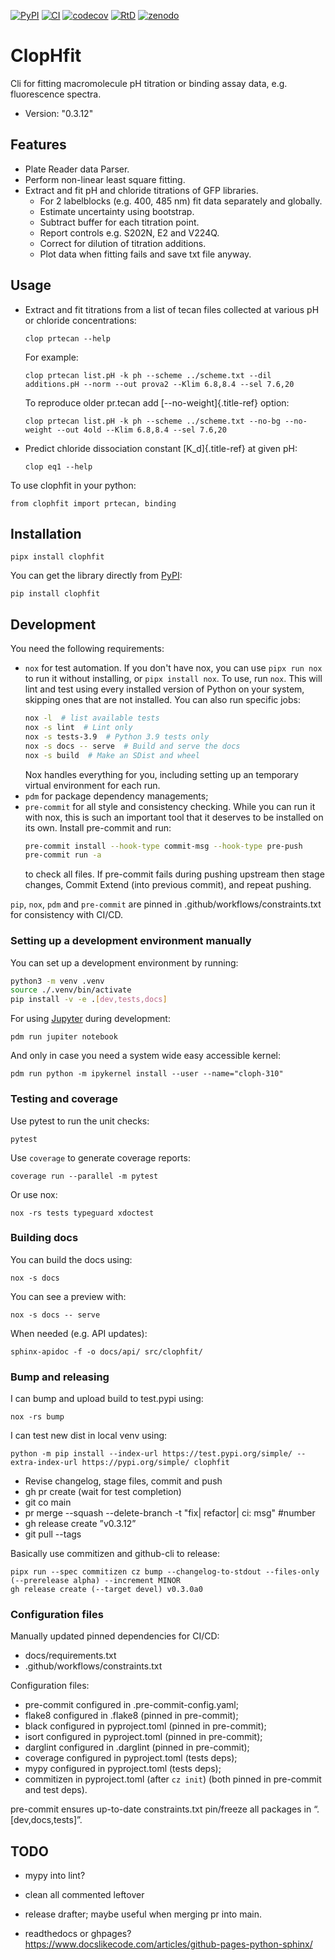 [![PyPI](https://img.shields.io/pypi/v/ClopHfit.svg)](https://pypi.org/project/ClopHfit/)
[![CI](https://github.com/darosio/ClopHfit/actions/workflows/ci.yml/badge.svg)](https://github.com/darosio/ClopHfit/actions/workflows/tests.yml)
[![codecov](https://codecov.io/gh/darosio/ClopHfit/branch/main/graph/badge.svg?token=OU6F9VFUQ6)](https://codecov.io/gh/darosio/ClopHfit)
[![RtD](https://readthedocs.org/projects/clophfit/badge/)](https://clophfit.readthedocs.io/)
[![zenodo](https://zenodo.org/badge/DOI/10.5281/zenodo.6354112.svg)](https://doi.org/10.5281/zenodo.6354112)

# ClopHfit

Cli for fitting macromolecule pH titration or binding assay data, e.g.
fluorescence spectra.

- Version: "0.3.12"

## Features

- Plate Reader data Parser.
- Perform non-linear least square fitting.
- Extract and fit pH and chloride titrations of GFP libraries.
  - For 2 labelblocks (e.g. 400, 485 nm) fit data separately and globally.
  - Estimate uncertainty using bootstrap.
  - Subtract buffer for each titration point.
  - Report controls e.g. S202N, E2 and V224Q.
  - Correct for dilution of titration additions.
  - Plot data when fitting fails and save txt file anyway.

## Usage

- Extract and fit titrations from a list of tecan files collected at various pH
  or chloride concentrations:

      clop prtecan --help

  For example:

      clop prtecan list.pH -k ph --scheme ../scheme.txt --dil additions.pH --norm --out prova2 --Klim 6.8,8.4 --sel 7.6,20

  To reproduce older pr.tecan add [\--no-weight]{.title-ref} option:

      clop prtecan list.pH -k ph --scheme ../scheme.txt --no-bg --no-weight --out 4old --Klim 6.8,8.4 --sel 7.6,20

- Predict chloride dissociation constant [K_d]{.title-ref} at given pH:

      clop eq1 --help

To use clophfit in your python:

    from clophfit import prtecan, binding

## Installation

    pipx install clophfit

You can get the library directly from
[PyPI](https://pypi.org/project/ClopHfit/):

    pip install clophfit

## Development

You need the following requirements:

- `nox` for test automation. If you don't have nox, you can use `pipx run nox`
  to run it without installing, or `pipx install nox`. To use, run `nox`. This
  will lint and test using every installed version of Python on your system,
  skipping ones that are not installed. You can also run specific jobs:
  ```bash
  nox -l  # list available tests
  nox -s lint  # Lint only
  nox -s tests-3.9  # Python 3.9 tests only
  nox -s docs -- serve  # Build and serve the docs
  nox -s build  # Make an SDist and wheel
  ```
  Nox handles everything for you, including setting up an temporary virtual
  environment for each run.
- `pdm` for package dependency managements;
- `pre-commit` for all style and consistency checking. While you can run it with
  nox, this is such an important tool that it deserves to be installed on its
  own. Install pre-commit and run:
  ```bash
  pre-commit install --hook-type commit-msg --hook-type pre-push
  pre-commit run -a
  ```
  to check all files. If pre-commit fails during pushing upstream then stage
  changes, Commit Extend (into previous commit), and repeat pushing.

`pip`, `nox`, `pdm` and `pre-commit` are pinned in
.github/workflows/constraints.txt for consistency with CI/CD.

### Setting up a development environment manually

You can set up a development environment by running:

```bash
python3 -m venv .venv
source ./.venv/bin/activate
pip install -v -e .[dev,tests,docs]
```

For using [Jupyter](https://jupyter.org/) during development:

    pdm run jupiter notebook

And only in case you need a system wide easy accessible kernel:

    pdm run python -m ipykernel install --user --name="cloph-310"

### Testing and coverage

Use pytest to run the unit checks:

    pytest

Use `coverage` to generate coverage reports:

    coverage run --parallel -m pytest

Or use nox:

    nox -rs tests typeguard xdoctest

### Building docs

You can build the docs using:

    nox -s docs

You can see a preview with:

    nox -s docs -- serve

When needed (e.g. API updates):

    sphinx-apidoc -f -o docs/api/ src/clophfit/

### Bump and releasing

I can bump and upload build to test.pypi using:

    nox -rs bump

I can test new dist in local venv using:

    python -m pip install --index-url https://test.pypi.org/simple/ --extra-index-url https://pypi.org/simple/ clophfit

- Revise changelog, stage files, commit and push
- gh pr create (wait for test completion)
- git co main
- pr merge --squash --delete-branch -t "fix| refactor| ci: msg" #number
- gh release create ”v0.3.12”
- git pull --tags

Basically use commitizen and github-cli to release:

    pipx run --spec commitizen cz bump --changelog-to-stdout --files-only (--prerelease alpha) --increment MINOR
    gh release create (--target devel) v0.3.0a0

### Configuration files

Manually updated pinned dependencies for CI/CD:

- docs/requirements.txt
- .github/workflows/constraints.txt

Configuration files:

- pre-commit configured in .pre-commit-config.yaml;
- flake8 configured in .flake8 (pinned in pre-commit);
- black configured in pyproject.toml (pinned in pre-commit);
- isort configured in pyproject.toml (pinned in pre-commit);
- darglint configured in .darglint (pinned in pre-commit);
- coverage configured in pyproject.toml (tests deps);
- mypy configured in pyproject.toml (tests deps);
- commitizen in pyproject.toml (after `cz init`) (both pinned in pre-commit and
  test deps).

pre-commit ensures up-to-date constraints.txt pin/freeze all packages in
“.[dev,docs,tests]”.

## TODO

- mypy into lint?

- clean all commented leftover

- release drafter; maybe useful when merging pr into main.
- readthedocs or ghpages?
  <https://www.docslikecode.com/articles/github-pages-python-sphinx/>
